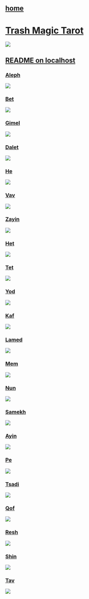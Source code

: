 ## [home](index.html)

# [Trash Magic Tarot](https://github.com/LafeLabs/trashmagicmedia/tree/main/tarot)

![](https://raw.githubusercontent.com/LafeLabs/trashmagicmedia/main/tarot/images/qrcode-quantumartdotorg.png)

## [README on localhost](http://localhost/tarot/user.php?scroll=README.md)

### [Aleph](https://en.wikipedia.org/wiki/Aleph)

 ![](https://raw.githubusercontent.com/LafeLabs/trashmagicmedia/main/tarot/images/iconpage-aleph.svg)

### [Bet](https://en.wikipedia.org/wiki/Bet_(letter))

 ![](https://raw.githubusercontent.com/LafeLabs/trashmagicmedia/main/tarot/images/iconpage-bet.svg)

### [Gimel](https://en.wikipedia.org/wiki/Gimel)

 ![](https://raw.githubusercontent.com/LafeLabs/trashmagicmedia/main/tarot/images/iconpage-gimel.svg)

### [Dalet](https://en.wikipedia.org/wiki/Dalet)

 ![](https://raw.githubusercontent.com/LafeLabs/trashmagicmedia/main/tarot/images/iconpage-dalet.svg)

### [He](https://en.wikipedia.org/wiki/He_(letter))

 ![](https://raw.githubusercontent.com/LafeLabs/trashmagicmedia/main/tarot/images/iconpage-he.svg)

### [Vav](https://en.wikipedia.org/wiki/Waw_(letter))

 ![](https://raw.githubusercontent.com/LafeLabs/trashmagicmedia/main/tarot/images/iconpage-vav.svg)

### [Zayin](https://en.wikipedia.org/wiki/Zayin)

 ![](https://raw.githubusercontent.com/LafeLabs/trashmagicmedia/main/tarot/images/iconpage-zayin.svg)

### [Het](https://en.wikipedia.org/wiki/Heth)

 ![](https://raw.githubusercontent.com/LafeLabs/trashmagicmedia/main/tarot/images/iconpage-het.svg)

### [Tet](https://en.wikipedia.org/wiki/Teth)

 ![](https://raw.githubusercontent.com/LafeLabs/trashmagicmedia/main/tarot/images/iconpage-tet.svg)

### [Yod](https://en.wikipedia.org/wiki/Yodh)

 ![](https://raw.githubusercontent.com/LafeLabs/trashmagicmedia/main/tarot/images/iconpage-yod.svg)

### [Kaf](https://en.wikipedia.org/wiki/Kaph)

 ![](https://raw.githubusercontent.com/LafeLabs/trashmagicmedia/main/tarot/images/iconpage-kaf.svg)

### [Lamed](https://en.wikipedia.org/wiki/Lamedh)

 ![](https://raw.githubusercontent.com/LafeLabs/trashmagicmedia/main/tarot/images/iconpage-lamed.svg)

### [Mem](https://en.wikipedia.org/wiki/Mem)

 ![](https://raw.githubusercontent.com/LafeLabs/trashmagicmedia/main/tarot/images/iconpage-mem.svg)

### [Nun](https://en.wikipedia.org/wiki/Nun_(letter))

 ![](https://raw.githubusercontent.com/LafeLabs/trashmagicmedia/main/tarot/images/iconpage-nun.svg)

### [Samekh](https://en.wikipedia.org/wiki/Samekh)

 ![](https://raw.githubusercontent.com/LafeLabs/trashmagicmedia/main/tarot/images/iconpage-samekh.svg)

### [Ayin](https://en.wikipedia.org/wiki/Ayin)

 ![](https://raw.githubusercontent.com/LafeLabs/trashmagicmedia/main/tarot/images/iconpage-ayin.svg)

### [Pe](https://en.wikipedia.org/wiki/Pe_(Semitic_letter))

 ![](https://raw.githubusercontent.com/LafeLabs/trashmagicmedia/main/tarot/images/iconpage-pe.svg)

### [Tsadi](https://en.wikipedia.org/wiki/Tsade)

 ![](https://raw.githubusercontent.com/LafeLabs/trashmagicmedia/main/tarot/images/iconpage-tsadi.svg)

### [Qof](https://en.wikipedia.org/wiki/Qoph)

 ![](https://raw.githubusercontent.com/LafeLabs/trashmagicmedia/main/tarot/images/iconpage-qof.svg)

### [Resh](https://en.wikipedia.org/wiki/Resh)

 ![](https://raw.githubusercontent.com/LafeLabs/trashmagicmedia/main/tarot/images/iconpage-resh.svg)

### [Shin](https://en.wikipedia.org/wiki/Shin_(letter))

 ![](https://raw.githubusercontent.com/LafeLabs/trashmagicmedia/main/tarot/images/iconpage-shin.svg)

### [Tav](https://en.wikipedia.org/wiki/Taw)

 ![](https://raw.githubusercontent.com/LafeLabs/trashmagicmedia/main/tarot/images/iconpage-tav.svg)



